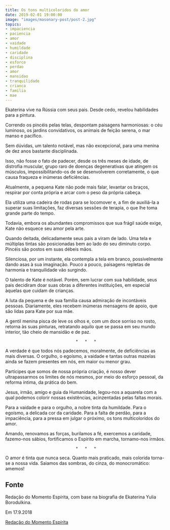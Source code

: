 ```yaml
---
title: Os tons multicoloridos do amor
date: 2019-02-01 19:00:00
image: "images/masonary-post/post-2.jpg"
topics: 
- impaciencia
- paciencia
- amor
- vaidade
- humildade
- caridade
- disciplina
- esforco
- perdao
- amor
- mansidao
- tranquilidade
- crianca
- familia
- mae
---
```



Ekaterina vive na Rússia com seus pais. Desde cedo, revelou habilidades para a
pintura.

Correndo os pincéis pelas telas, despontam paisagens harmoniosas: o céu
luminoso, os jardins convidativos, os animais de feição serena, o mar manso e
pacífico.

Sem dúvidas, um talento notável, mas não excepcional, para uma menina de dez
anos bastante disciplinada.

Isso, não fosse o fato de padecer, desde os três meses de idade, de distrofia
muscular, grupo raro de doenças degenerativas que atingem os músculos,
impossibilitando-os de se desenvolverem corretamente, o que causa fraqueza e
inúmeras deficiências.

Atualmente, a pequena Kate não pode mais falar, levantar os braços, respirar
por conta própria e arcar com o peso da própria cabeça.

Ela utiliza uma cadeira de rodas para se locomover e, a fim de auxiliá-la a
superar suas limitações, faz diversas sessões de terapia, o que lhe toma grande
parte do tempo.

Todavia, embora os abundantes compromissos que sua frágil saúde exige, Kate não
esquece seu amor pela arte.

Quando deitada, delicadamente seus pais a viram de lado. Uma tela e múltiplas
tintas são posicionadas bem ao lado do seu diminuto corpo. Pincéis são postos
em suas débeis mãos.

Silenciosa, por um instante, ela contempla a tela em branco, possivelmente
dando asas à sua imaginação. Pouco a pouco, paisagens repletas de harmonia e
tranquilidade vão surgindo.

O talento de Kate é notável. Porém, sem lucrar com sua habilidade, seus pais
decidiram doar suas obras a diferentes instituições, em especial àquelas que
cuidam de crianças.

A luta da pequena e de sua família causa admiração de incontáveis pessoas.
Diariamente, eles recebem inúmeras mensagens de apoio, que são lidas para Kate
por sua mãe.

A gentil menina pisca de leve os olhos e, com um doce sorriso no rosto, retorna
às suas pinturas, retratando aquilo que se passa em seu mundo interior, tão
cheio de mansidão e de paz.

                                   *   *   *

A verdade é que todos nós padecemos, moralmente, de deficiências as mais
diversas. O orgulho, o egoísmo, a vaidade e tantas outras mazelas ainda se
fazem presentes em nós, em maior ou menor grau.

Partícipes que somos de nossa própria criação, é nosso dever ultrapassarmos os
limites de nós mesmos, por meio do esforço pessoal, da reforma íntima, da
prática do bem.

Jesus, irmão, amigo e guia da Humanidade, legou-nos a aquarela com a qual
podemos colorir nossas existências, acinzentadas pelas faltas morais.

Para a vaidade e para o orgulho, a nobre tinta da humildade. Para o egoísmo, a
delicada cor da caridade. Para a falta de perdão, para a impaciência, para a
pressa em julgar o próximo, os tons multicoloridos do amor.

Amando, renovamos as forças, burilamos a fé, exercemos a caridade, fazemo-nos
sábios, fortificamos o Espírito em marcha, tornamo-nos irmãos.

                                   *   *   *

O amor é tinta que nunca seca. Quanto mais praticado, mais colorida torna-se a
nossa vida. Saiamos das sombras, do cinza, do monocromático: amemos!

## Fonte
Redação do Momento Espírita, com base na
biografia de Ekaterina Yulia Borodulkina.

Em 17.9.2018 


[Redação do Momento Espírita](http://www.momento.com.br/pt/ler_texto.php?id=5542)
